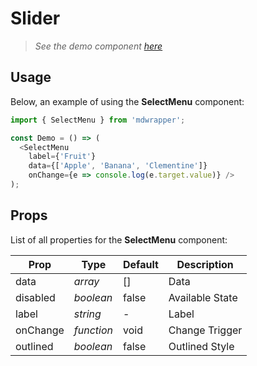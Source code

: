 # Slider

> _See the demo component [here](./SelectMenu.jsx)_

## Usage

Below, an example of using the **SelectMenu** component:

```js
import { SelectMenu } from 'mdwrapper';

const Demo = () => (
  <SelectMenu
    label={'Fruit'}
    data={['Apple', 'Banana', 'Clementine']}
    onChange={e => console.log(e.target.value)} />
);
```

## Props

List of all properties for the **SelectMenu** component:

| **Prop** | **Type** | **Default** | **Description** |
|--|--|--|--|
| data | _array_ | [] | Data |
| disabled | _boolean_ | false | Available State |
| label | _string_ | - | Label |
| onChange | _function_ | void | Change Trigger |
| outlined | _boolean_ | false | Outlined Style |
